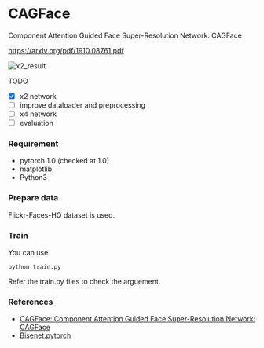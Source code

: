 # CAGFace

Component Attention Guided Face Super-Resolution Network: CAGFace

https://arxiv.org/pdf/1910.08761.pdf

![x2_result](https://github.com/SeungyounShin/CAGFace/blob/master/results/main3.png?raw=true)

TODO
- [x] x2 network
- [ ] improve dataloader and preprocessing
- [ ] x4 network 
- [ ] evaluation

### Requirement
* pytorch 1.0 (checked at 1.0) 
* matplotlib
* Python3

### Prepare data 
Flickr-Faces-HQ dataset is used. 

### Train
You can use 
``` 
python train.py 
``` 

Refer the train.py files to check the arguement.

### References
* [CAGFace: Component Attention Guided Face Super-Resolution Network: CAGFace](https://arxiv.org/pdf/1910.08761.pdf)
* [Bisenet.pytorch](https://github.com/CoinCheung/BiSeNet)
